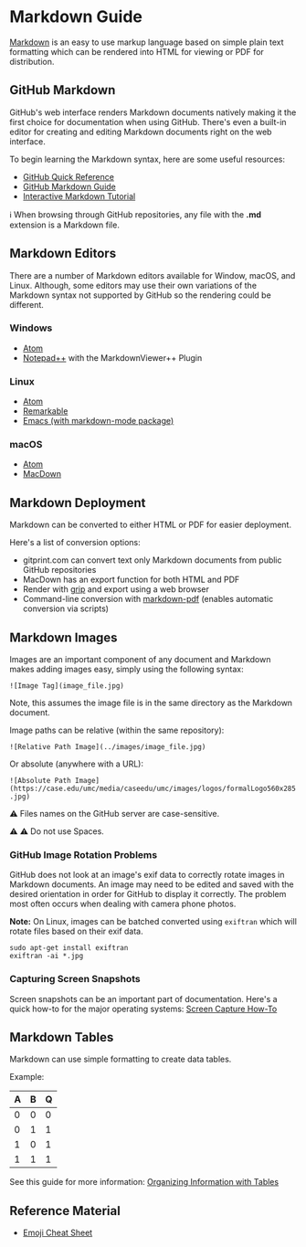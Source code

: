 # Markdown Guide

[Markdown](https://en.wikipedia.org/wiki/Markdown) is an easy to use markup language based on simple plain text formatting which can be rendered into HTML for viewing or PDF for distribution.

## GitHub Markdown

GitHub's web interface renders Markdown documents natively making it the first choice for documentation when using GitHub.  There's even a built-in editor for creating and editing Markdown documents right on the web interface.

To begin learning the Markdown syntax, here are some useful resources:

* [GitHub Quick Reference](https://help.github.com/articles/basic-writing-and-formatting-syntax/)
* [GitHub Markdown Guide](https://guides.github.com/features/mastering-markdown/)
* [Interactive Markdown Tutorial](http://www.markdowntutorial.com)

:information_source: When browsing through GitHub repositories, any file with the **.md** extension is a Markdown file.

## Markdown Editors

There are a number of Markdown editors available for Window, macOS, and Linux.  Although, some editors may use their own variations of the Markdown syntax not supported by GitHub so the rendering could be different.

### Windows

* [Atom](https://atom.io)
* [Notepad++](https://notepad-plus-plus.org/) with the MarkdownViewer++ Plugin

### Linux

* [Atom](https://atom.io)
* [Remarkable](https://remarkableapp.github.io/linux.html)
* [Emacs (with markdown-mode package)](http://jblevins.org/projects/markdown-mode/)

### macOS

* [Atom](https://atom.io)
* [MacDown](http://macdown.uranusjr.com)

## Markdown Deployment

Markdown can be converted to either HTML or PDF for easier deployment.

Here's a list of conversion options:

* gitprint.com can convert text only Markdown documents from public GitHub repositories
* MacDown has an export function for both HTML and PDF
* Render with [grip](https://github.com/joeyespo/grip) and export using a web browser
* Command-line conversion with [markdown-pdf](https://github.com/alanshaw/markdown-pdf) (enables automatic conversion via scripts)


## Markdown Images

Images are an important component of any document and Markdown makes adding images easy, simply using the following syntax:

`![Image Tag](image_file.jpg)`

Note, this assumes the image file is in the same directory as the Markdown document.  

Image paths can be relative (within the same repository):

`![Relative Path Image](../images/image_file.jpg)`

Or absolute (anywhere with a URL):

`![Absolute Path Image](https://case.edu/umc/media/caseedu/umc/images/logos/formalLogo560x285.jpg)`

:warning: Files names on the GitHub server are case-sensitive.

:warning: :warning: Do not use Spaces.

### GitHub Image Rotation Problems

GitHub does not look at an image's exif data to correctly rotate images in Markdown documents.  An image may need to be edited and saved with the desired orientation in order for GitHub to display it correctly.  The problem most often occurs when dealing with camera phone photos. 

**Note:** On Linux, images can be batched converted using `exiftran` which will rotate files based on their exif data.

```
sudo apt-get install exiftran
exiftran -ai *.jpg
```

### Capturing Screen Snapshots

Screen snapshots can be an important part of documentation.  Here's a quick how-to for the major operating systems: [Screen Capture How-To](ScreenCapture-HowTo.md)


## Markdown Tables

Markdown can use simple formatting to create data tables.

Example:

| A | B | Q |
|---|---|---|
| 0 | 0 | 0 |
| 0 | 1 | 1 |
| 1 | 0 | 1 |
| 1 | 1 | 1 |

See this guide for more information: [Organizing Information with Tables](https://help.github.com/articles/organizing-information-with-tables/)


## Reference Material

* [Emoji Cheat Sheet](http://www.webpagefx.com/tools/emoji-cheat-sheet/)
